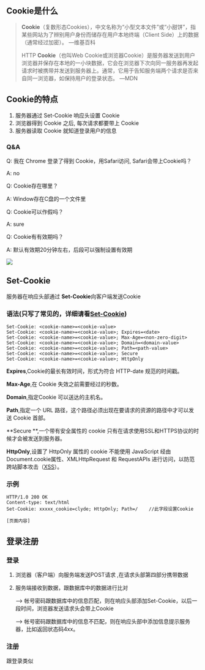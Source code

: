## Cookie是什么

> **Cookie**（复数形态Cookies），中文名称为“小型文本文件”或“小甜饼”，指某些网站为了辨别用户身份而储存在用户本地终端（Client Side）上的数据（通常经过加密）。 —维基百科
>
> HTTP **Cookie**（也叫Web Cookie或浏览器Cookie）是服务器发送到用户浏览器并保存在本地的一小块数据，它会在浏览器下次向同一服务器再发起请求时被携带并发送到服务器上。通常，它用于告知服务端两个请求是否来自同一浏览器，如保持用户的登录状态。  —MDN

## Cookie的特点

1. 服务器通过 Set-Cookie 响应头设置 Cookie
2. 浏览器得到 Cookie 之后, 每次请求都要带上 Cookie
3. 服务器读取 Cookie 就知道登录用户的信息

### Q&A

Q: 我在 Chrome 登录了得到 Cookie，用Safari访问, Safari会带上Cookie吗？

A: no

Q: Cookie存在哪里？

A: Window存在C盘的一个文件里

Q: Cookie可以作假吗？

A: sure

Q: Cookie有有效期吗？

A: 默认有效期20分钟左右，后段可以强制设置有效期

![](https://i.loli.net/2018/02/02/5a7410c627ed0.png)

## Set-Cookie

服务器在响应头部通过 **Set-Cookie**向客户端发送Cookie

### 语法(只写了常见的，详细请看[Set-Cookie](https://developer.mozilla.org/zh-CN/docs/Web/HTTP/Headers/Set-Cookie))

```
Set-Cookie: <cookie-name>=<cookie-value> 
Set-Cookie: <cookie-name>=<cookie-value>; Expires=<date>  
Set-Cookie: <cookie-name>=<cookie-value>; Max-Age=<non-zero-digit>
Set-Cookie: <cookie-name>=<cookie-value>; Domain=<domain-value>
Set-Cookie: <cookie-name>=<cookie-value>; Path=<path-value>
Set-Cookie: <cookie-name>=<cookie-value>; Secure
Set-Cookie: <cookie-name>=<cookie-value>; HttpOnly
```

**Expires**,Cookie的最长有效时间，形式为符合 HTTP-date 规范的时间戳。

**Max-Age**,在 Cookie 失效之前需要经过的秒数。

**Domain**,指定Cookie 可以送达的主机名。

**Path**,指定一个 URL 路径，这个路径必须出现在要请求的资源的路径中才可以发送 Cookie 首部。

**Secure **,一个带有安全属性的 cookie 只有在请求使用SSL和HTTPS协议的时候才会被发送到服务器。

**HttpOnly**,设置了 HttpOnly 属性的 cookie 不能使用 JavaScript 经由  Document.cookie属性、XMLHttpRequest 和  RequestAPIs 进行访问，以防范跨站脚本攻击（[XSS](https://developer.mozilla.org/en-US/docs/Glossary/XSS)）。

### 示例

```
HTTP/1.0 200 OK
Content-type: text/html
Set-Cookie: xxxxx_cookie=clyde; HttpOnly; Path=/    //此字段设置Cookie

[页面内容]
```

## 登录注册

### 登录

1. 浏览器（客户端）向服务端发送POST请求	,在请求头部第四部分携带数据

2. 服务端接收到数据，跟数据库中的数据进行比对

   --> 帐号密码跟数据库中的信息匹配，则在响应头部添加Set-Cookie，以后一段时间，浏览器发送请求头会带上Cookie

   --> 帐号密码跟数据库中的信息不匹配，则在响应头部中添加信息提示服务器，比如返回状态码4xx。

### 注册

跟登录类似
